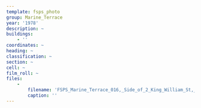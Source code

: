```yaml
---
template: fsps_photo
group: Marine_Terrace
year: '1978'
description: ~
buildings:
    - ''
coordinates: ~
heading: ~
classification: ~
section: ~
cell: ~
film_roll: ~
files:
    -
        filename: 'FSPS_Marine_Terrace_016,_Side_of_2_King_William_St,_16-4-F,_1978.png'
        caption: ''
---
```

